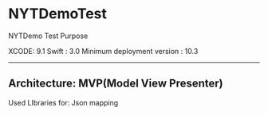 # NYTDemoTest
NYTDemo Test Purpose

XCODE:  9.1
Swift : 3.0
Minimum deployment version : 10.3


---------------------
Architecture:
MVP(Model View Presenter)
--------------------

Used LIbraries for:
Json mapping
